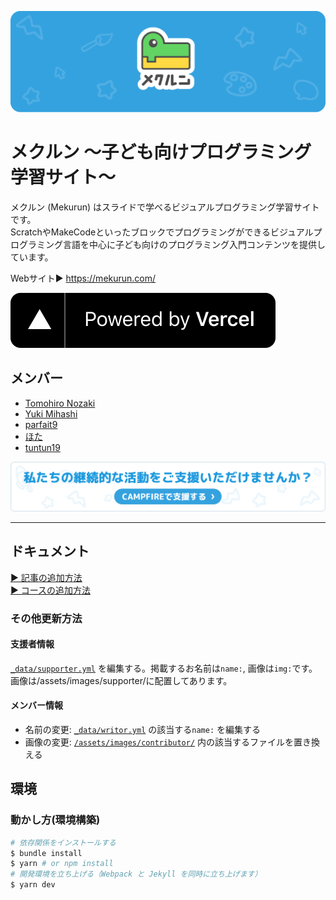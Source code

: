 [![OGP](/assets/images/ogp/README.png)](https://mekurun.com/)
# メクルン 〜子ども向けプログラミング学習サイト〜

メクルン (Mekurun) はスライドで学べるビジュアルプログラミング学習サイトです。  
ScratchやMakeCodeといったブロックでプログラミングができるビジュアルプログラミング言語を中心に子ども向けのプログラミング入門コンテンツを提供しています。

Webサイト▶ https://mekurun.com/

[![Powered by Vercel](/assets/images/powered-by-vercel.svg)](https://vercel.com/?utm_source=nucumo&utm_campaign=oss)  


## メンバー
- [Tomohiro Nozaki](https://github.com/nztm)
- [Yuki Mihashi](https://github.com/yuki384)
- [parfait9](peachparfait)
- [ほた](https://github.com/hota1024)
- [tuntun19](https://github.com/tuntun19)

[![CAMPFIREで支援する](/assets/images/README_campfire.png)](https://community.camp-fire.jp/projects/view/322690)  


---

## ドキュメント

[▶ 記事の追加方法](/docs/template-article.md)  
[▶ コースの追加方法](/docs/template-course.md)

### その他更新方法
#### 支援者情報
[`_data/supporter.yml`](_data/supporter.yml) を編集する。掲載するお名前は`name:`, 画像は`img:`です。画像は/assets/images/supporter/に配置してあります。

#### メンバー情報
- 名前の変更: [`_data/writor.yml`](_data/writor.yml) の該当する`name:` を編集する
- 画像の変更: [`/assets/images/contributor/`](/assets/images/contributor/) 内の該当するファイルを置き換える

## 環境
### 動かし方(環境構築)
```bash
# 依存関係をインストールする
$ bundle install
$ yarn # or npm install
# 開発環境を立ち上げる（Webpack と Jekyll を同時に立ち上げます）
$ yarn dev
```
